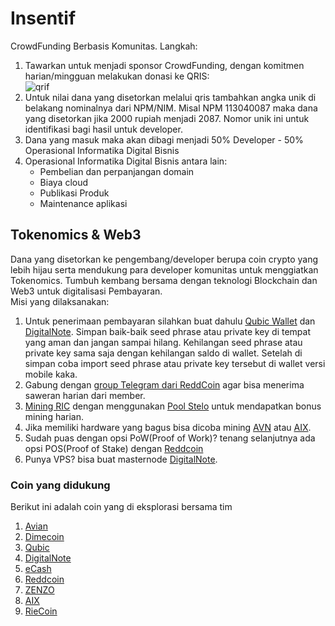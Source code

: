 # Insentif
CrowdFunding Berbasis Komunitas. Langkah:
1. Tawarkan untuk menjadi sponsor CrowdFunding, dengan komitmen harian/mingguan melakukan donasi ke QRIS:  
![qrif](https://github.com/user-attachments/assets/6793f951-8271-4d81-8a82-2cb997241176)  
2. Untuk nilai dana yang disetorkan melalui qris tambahkan angka unik di belakang nominalnya dari NPM/NIM. Misal NPM 113040087 maka dana yang disetorkan jika 2000 rupiah menjadi 2087. Nomor unik ini untuk identifikasi bagi hasil untuk developer.
3. Dana yang masuk maka akan dibagi menjadi 50% Developer - 50% Operasional Informatika Digital Bisnis
4. Operasional Informatika Digital Bisnis antara lain:
   * Pembelian dan perpanjangan domain
   * Biaya cloud
   * Publikasi Produk
   * Maintenance aplikasi

## Tokenomics & Web3

Dana yang disetorkan ke pengembang/developer berupa coin crypto yang lebih hijau serta mendukung para developer komunitas untuk menggiatkan Tokenomics.
Tumbuh kembang bersama dengan teknologi Blockchain dan Web3 untuk digitalisasi Pembayaran.  
Misi yang dilaksanakan:
1. Untuk penerimaan pembayaran silahkan buat dahulu [Qubic Wallet](https://wallet.qubic.org/) dan [DigitalNote](https://digitalnote.org/). Simpan baik-baik seed phrase atau private key di tempat yang aman dan jangan sampai hilang. Kehilangan seed phrase atau private key sama saja dengan kehilangan saldo di wallet. Setelah di simpan coba import seed phrase atau private key tersebut di wallet versi mobile kaka.
2. Gabung dengan [group Telegram dari ReddCoin](https://t.me/ReddcoinOfficial) agar bisa menerima saweran harian dari member.
3. [Mining RIC](https://riecoin.xyz/rieMiner/) dengan menggunakan [Pool Stelo](https://stelo.xyz/Mining) untuk mendapatkan bonus mining harian.
4. Jika memiliki hardware yang bagus bisa dicoba mining [AVN](https://www.avn.network/en/mining) atau [AIX](https://astrix-network.com/).
5. Sudah puas dengan opsi PoW(Proof of Work)? tenang selanjutnya ada opsi POS(Proof of Stake) dengan [Reddcoin](https://www.reddcoin.com/)
6. Punya VPS? bisa buat masternode [DigitalNote](https://digitalnote.org/).

### Coin yang didukung
Berikut ini adalah coin yang di eksplorasi bersama tim
1. [Avian](https://www.avn.network/en)
2. [Dimecoin](https://www.dimecoinnetwork.com/)
3. [Qubic](https://qubic.org/)
4. [DigitalNote](https://digitalnote.org/)
5. [eCash](https://e.cash/)
6. [Reddcoin](https://www.reddcoin.com/)
7. [ZENZO](https://zenzo.io/)
8. [AIX](https://astrix-network.com/)
9. [RieCoin](https://riecoin.xyz/rieMiner/)
